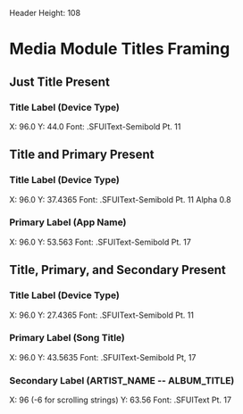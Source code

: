 
Header Height: 108

# Media Module Titles Framing

## Just Title Present

### Title Label (Device Type)

X: 96.0
Y: 44.0
Font: .SFUIText-Semibold Pt. 11


## Title and Primary Present

### Title Label (Device Type)
X: 96.0
Y: 37.4365
Font: .SFUIText-Semibold Pt. 11
Alpha 0.8

### Primary Label (App Name)
X: 96.0
Y: 53.563
Font: .SFUIText-Semibold Pt. 17



## Title, Primary, and Secondary Present

### Title Label (Device Type)
X: 96.0
Y: 27.4365
Font: .SFUIText-Semibold Pt. 11

### Primary Label (Song Title)
X: 96.0
Y: 43.5635
Font: .SFUIText-Semibold Pt, 17

### Secondary Label (ARTIST_NAME -- ALBUM_TITLE)
X: 96 (-6 for scrolling strings)
Y: 63.56
Font: .SFUIText Pt. 17
















